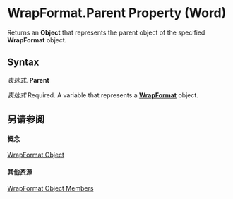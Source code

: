 
# WrapFormat.Parent Property (Word)

Returns an  **Object** that represents the parent object of the specified **WrapFormat** object.


## Syntax

 _表达式_. **Parent**

 _表达式_ Required. A variable that represents a **[WrapFormat](08396db4-f8e0-12fd-2b9f-3a0a61169ac4.md)** object.


## 另请参阅


#### 概念


[WrapFormat Object](08396db4-f8e0-12fd-2b9f-3a0a61169ac4.md)
#### 其他资源


[WrapFormat Object Members](http://msdn.microsoft.com/library/7e65a038-1d96-5111-ab5e-de50ac2a7c45%28Office.15%29.aspx)